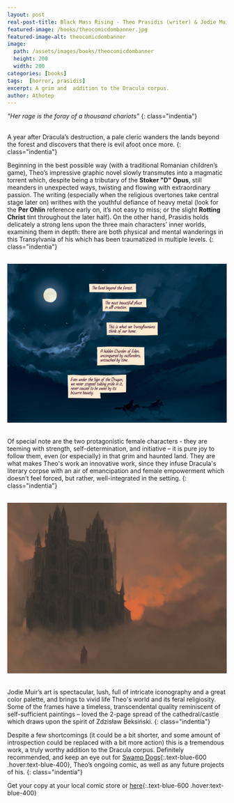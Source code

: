 ```yaml
---
layout: post
real-post-title: Black Mass Rising - Theo Prasidis (writer) & Jodie Muir (2022)
featured-image: /books/theocomicdombanner.jpg
featured-image-alt: theocomicdombanner
image:
  path: /assets/images/books/theocomicdombanner
  height: 200
  width: 200
categories: [books]
tags:  [horror, prasidis]
excerpt: A grim and  addition to the Dracula corpus.
author: Athotep
---
```

*"Her rage is the foray of a thousand chariots"*
{: class="indentia"}  
<br>

A year after Dracula’s destruction, a pale cleric wanders the lands beyond the forest and discovers that there is evil afoot once more.
{: class="indentia"}

Beginning in the best possible way (with a traditional Romanian children’s game), Theo’s impressive graphic novel slowly transmutes into a magmatic torrent which, despite being a tributary of the **Stoker "D" Opus**, still meanders in unexpected ways, twisting and flowing with extraordinary passion. The writing (especially when the religious overtones take central stage later on) writhes with the youthful defiance of heavy metal (look for the **Per Ohlin** reference early on, it’s not easy to miss; or the slight **Rotting Christ** tint throughout the later half). On the other hand, Prasidis holds delicately a strong lens upon the three main characters’ inner worlds, examining them in depth: there are both physical and mental wanderings in this Transylvania of his which has been traumatized in multiple levels. 
{: class="indentia"}  
<br>

![Transilvania](/assets/images/books/night.jpg)  
<br>

Of special note are the two protagonistic female characters - they are teeming with strength, self-determination, and initiative – it is pure joy to follow them, even (or especially) in that grim and haunted land. They are what makes Theo's work an innovative work, since they infuse Dracula's literary corpse with an air of emancipation and female empowerment which doesn't feel forced, but rather, well-integrated in the setting.
{: class="indentia"}  
<br>

![Cathedral of Blood](/assets/images/books/spread.jpeg)  
<br>

Jodie Muir’s art is spectacular, lush, full of intricate iconography and a great color palette, and brings to vivid life Theo's world and its feral religiosity. Some of the frames have a timeless, transcendental quality reminiscent of self-sufficient paintings – loved the 2-page spread of the cathedral/castle which draws upon the spirit of Zdzisław Beksiński.
{: class="indentia"}

Despite a few shortcomings (it could be a bit shorter, and some amount of introspection could be replaced with a bit more action) this is a tremendous work, a truly worthy addition to the Dracula corpus. Definitely recommended, and keep an eye out for [Swamp Dogs](https://www.swampdogscomic.net/){:.text-blue-600 .hover:text-blue-400}, Theo’s ongoing comic, as well as any future projects of his.
{: class="indentia"}

Get your copy at your local comic store or [here](https://tkopresents.com/black-mass-rising/){:.text-blue-600 .hover:text-blue-400}